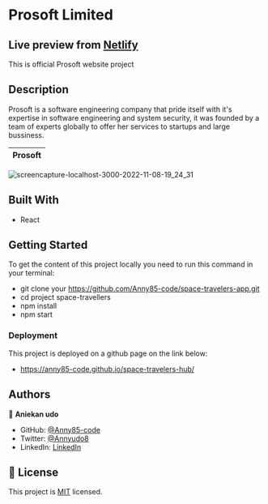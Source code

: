 # Prosoft Limited

## Live preview from [Netlify](https://space-travellers-farid-anny.netlify.app/)


This is official Prosoft website project

## Description

Prosoft is a software engineering company that pride itself with it's expertise in software engineering and system security, it was founded by a team of experts globally to offer her services to startups and large bussiness.

Prosoft |
 | :---: 
![screencapture-localhost-3000-2022-11-08-19_24_31](https://user-images.githubusercontent.com/87186552/200645718-8aa6ecbf-f1ef-4571-8d62-8f1731f100d7.png)


## Built With

- React

## Getting Started

To get the content of this project locally you need to run this command in your terminal:

- git clone your https://github.com/Anny85-code/space-travelers-app.git
- cd project space-travellers
- npm install
- npm start

### Deployment

This project is deployed on a github page on the link below:

- https://anny85-code.github.io/space-travelers-hub/

## Authors

👤 **Aniekan udo**

- GitHub: [@Anny85-code](https://github.com/Anny85-code)
- Twitter: [@Annyudo8](https://twitter.com/Anny_udo8)
- LinkedIn: [LinkedIn](https://www.linkedin.com/in/aniekan-udo-665b65213/)

## 📝 License

This project is [MIT](./MIT.md) licensed.
